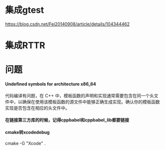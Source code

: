 # 集成gtest
https://blog.csdn.net/Fei20140908/article/details/104344462

# 集成RTTR


# 问题
#### Undefined symbols for architecture x86_64
代码编译有问题，在 C++ 中，模板函数的声明和实现通常需要包含在同一个头文件中，以确保在使用该模板函数的源文件中能够正确生成实现。确认你的模板函数实现是否包含在相应的头文件中。

#### 在链接第三方库的时候，记得cppbabel和cppbabel_lib都要链接

#### cmake转xcodedebug
cmake -G "Xcode" .


